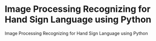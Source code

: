 # Image Processing Recognizing for Hand Sign Language using Python
 Image Processing Recognizing for Hand Sign Language using Python

